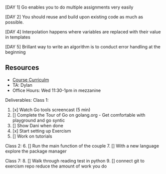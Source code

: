 [DAY 1] Go enables you to do multiple assignments very easily

[DAY 2] You should reuse and build upon existing code as much as possible.

[DAY 4] Interpolation happens where variables are replaced with their value in templates

[DAY 5] Brillant way to write an algorithm is to conduct error handling at the beginning

## Resources
- [Course Curriculm](make.sc/bew2.5)
- TA: Dylan
- Office Hours: Wed 11:30-1pm in mezzanine

Deliverables:
Class 1:
  1. [x] Watch Go tools screencast (5 min)
  2. [] Complete the Tour of Go on golang.org
    - Get comfortable with playground and go syntic
  3. [] Show Dani when done
  4. [x] Start setting up Exercism
  5. [] Work on tutorials

Class 2:
  6. [] Run the main function of the couple
  7. [] With a new language explore the package manager

Class 7:
  8. [] Walk through reading test in python
  9. [] connect git to exercism repo reduce the amount of work you do